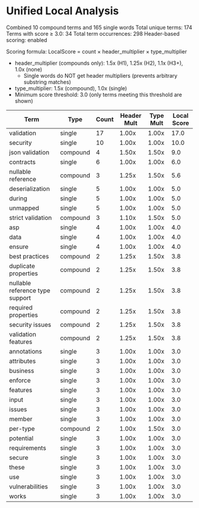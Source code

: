 # Unified Local Analysis

Combined 10 compound terms and 165 single words
Total unique terms: 174
Terms with score ≥ 3.0: 34
Total term occurrences: 298
Header-based scoring: enabled

Scoring formula: LocalScore = count × header_multiplier × type_multiplier
- header_multiplier (compounds only): 1.5x (H1), 1.25x (H2), 1.1x (H3+), 1.0x (none)
  - Single words do NOT get header multipliers (prevents arbitrary substring matches)
- type_multiplier: 1.5x (compound), 1.0x (single)
- Minimum score threshold: 3.0 (only terms meeting this threshold are shown)

| Term | Type | Count | Header Mult | Type Mult | Local Score |
|------|------|-------|-------------|-----------|-------------|
| validation | single | 17 | 1.00x | 1.00x | 17.0 |
| security | single | 10 | 1.00x | 1.00x | 10.0 |
| json validation | compound | 4 | 1.50x | 1.50x | 9.0 |
| contracts | single | 6 | 1.00x | 1.00x | 6.0 |
| nullable reference | compound | 3 | 1.25x | 1.50x | 5.6 |
| deserialization | single | 5 | 1.00x | 1.00x | 5.0 |
| during | single | 5 | 1.00x | 1.00x | 5.0 |
| unmapped | single | 5 | 1.00x | 1.00x | 5.0 |
| strict validation | compound | 3 | 1.10x | 1.50x | 5.0 |
| asp | single | 4 | 1.00x | 1.00x | 4.0 |
| data | single | 4 | 1.00x | 1.00x | 4.0 |
| ensure | single | 4 | 1.00x | 1.00x | 4.0 |
| best practices | compound | 2 | 1.25x | 1.50x | 3.8 |
| duplicate properties | compound | 2 | 1.25x | 1.50x | 3.8 |
| nullable reference type support | compound | 2 | 1.25x | 1.50x | 3.8 |
| required properties | compound | 2 | 1.25x | 1.50x | 3.8 |
| security issues | compound | 2 | 1.25x | 1.50x | 3.8 |
| validation features | compound | 2 | 1.25x | 1.50x | 3.8 |
| annotations | single | 3 | 1.00x | 1.00x | 3.0 |
| attributes | single | 3 | 1.00x | 1.00x | 3.0 |
| business | single | 3 | 1.00x | 1.00x | 3.0 |
| enforce | single | 3 | 1.00x | 1.00x | 3.0 |
| features | single | 3 | 1.00x | 1.00x | 3.0 |
| input | single | 3 | 1.00x | 1.00x | 3.0 |
| issues | single | 3 | 1.00x | 1.00x | 3.0 |
| member | single | 3 | 1.00x | 1.00x | 3.0 |
| per-type | compound | 2 | 1.00x | 1.50x | 3.0 |
| potential | single | 3 | 1.00x | 1.00x | 3.0 |
| requirements | single | 3 | 1.00x | 1.00x | 3.0 |
| secure | single | 3 | 1.00x | 1.00x | 3.0 |
| these | single | 3 | 1.00x | 1.00x | 3.0 |
| use | single | 3 | 1.00x | 1.00x | 3.0 |
| vulnerabilities | single | 3 | 1.00x | 1.00x | 3.0 |
| works | single | 3 | 1.00x | 1.00x | 3.0 |
